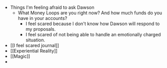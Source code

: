 - Things I'm feeling afraid to ask Dawson
	- What Money Loops are you right now? And how much funds do you have in your accounts?
		- I feel scared because I don't know how Dawson will respond to my proposals.
		- I feel scared of not being able to handle an emotionally charged situation.
- [[I feel scared journal]]
- [[Experiential Reality]]
- [[Magic]]
-